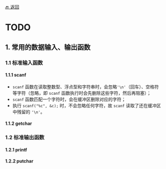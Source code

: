 [🔙 返回](../README.md)
# TODO

## 1. 常用的数据输入、输出函数
### 1.1 标准输入函数
#### 1.1.1 scanf
  - `scanf` 函数在读取整数型、浮点型和字符串时，会忽略`'\n'`（回车）、空格符等字符（忽略，即 `scanf` 函数执行时会先删除这些字符，然后再阻塞）；
  - `scanf` 函数匹配一个字符时，会在缓冲区删除对应的字符；
  - 执行 `scanf("%c", &c);` 时，不会忽略任何字符，故 `scanf` 读取了还在缓冲区中残留的 `'\n'`。
#### 1.1.2 getchar

### 1.2 标准输出函数
#### 1.2.1 printf
#### 1.2.2 putchar
